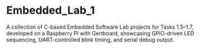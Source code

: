 # Embedded_Lab_1
A collection of C-based Embedded Software Lab projects for Tasks 1.5–1.7, developed on a Raspberry Pi with Gertboard, showcasing GPIO-driven LED sequencing, UART-controlled blink timing, and serial debug output.
